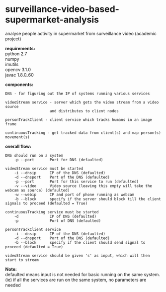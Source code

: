 # surveillance-video-based-supermarket-analysis
analyse people activity in supermarket from surveillance video (academic project)

<b>requirements:</b>
	<br>python 2.7
	<br>numpy
	<br>imutils
	<br>opencv 3.1.0
	<br>javac 1.8.0_60

<b>components:</b>

	DNS - for figuring out the IP of systems running various services
	
	videoStream service - server which gets the video stream from a video source 
						and distributes to client nodes

	personTrackClient - client service which tracks humans in an image frame

	continuousTracking - get tracked data from client(s) and map person(s) movement(s)


<b>overall flow:</b>

	DNS should run on a system
		-p --port 		Port for DNS (defaulted)

	videoStream service must be started 
		-i --dnsip  	IP of the DNS (defaulted)
		-d --dnsport 	Port of the DNS (defaulted)
		-p --port 		Port for this service to run (defaulted)
		-v --video 		Video source (leaving this empty will take the webcam as source) (defaulted)
		-w --webip		IP and port of phone running as webcam
		-b --block 		specify if the server should block till the client signals to proceed (defaulted = True)

	continuousTracking service must be started
		-d 				IP of DNS (defaulted)
		-p 				Port of DNS (defaulted)

	personTrackClient service 
		-i --dnsip  	IP of the DNS (defaulted)
		-d --dnsport 	Port of the DNS (defaulted)
		-b --block 		specify if the client should send signal to proceed (defaulted = True)

	videoStream service should be given 's' as input, which will then start to stream

<b>Note:</b> <br>	defaulted means input is not needed for basic running on the same system. (ie) if all the services are run on the same system, no parameters are needed
